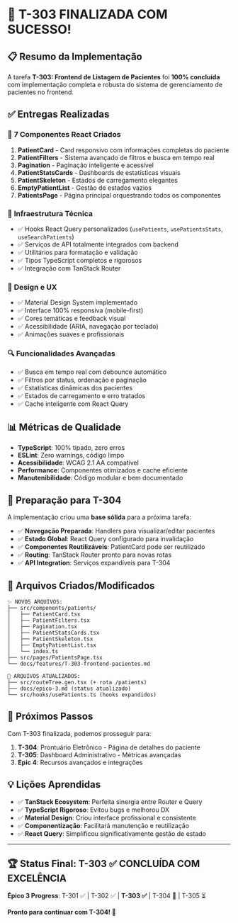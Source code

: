 # 🎉 T-303 FINALIZADA COM SUCESSO!

## 📋 Resumo da Implementação

A tarefa **T-303: Frontend de Listagem de Pacientes** foi **100% concluída** com implementação completa e robusta do sistema de gerenciamento de pacientes no frontend.

## ✅ Entregas Realizadas

### 🧩 **7 Componentes React Criados**

1. **PatientCard** - Card responsivo com informações completas do paciente
2. **PatientFilters** - Sistema avançado de filtros e busca em tempo real
3. **Pagination** - Paginação inteligente e acessível
4. **PatientStatsCards** - Dashboards de estatísticas visuais
5. **PatientSkeleton** - Estados de carregamento elegantes
6. **EmptyPatientList** - Gestão de estados vazios
7. **PatientsPage** - Página principal orquestrando todos os componentes

### 🔧 **Infraestrutura Técnica**

- ✅ Hooks React Query personalizados (`usePatients`, `usePatientsStats`, `useSearchPatients`)
- ✅ Serviços de API totalmente integrados com backend
- ✅ Utilitários para formatação e validação
- ✅ Tipos TypeScript completos e rigorosos
- ✅ Integração com TanStack Router

### 🎨 **Design e UX**

- ✅ Material Design System implementado
- ✅ Interface 100% responsiva (mobile-first)
- ✅ Cores temáticas e feedback visual
- ✅ Acessibilidade (ARIA, navegação por teclado)
- ✅ Animações suaves e profissionais

### 🔍 **Funcionalidades Avançadas**

- ✅ Busca em tempo real com debounce automático
- ✅ Filtros por status, ordenação e paginação
- ✅ Estatísticas dinâmicas dos pacientes
- ✅ Estados de carregamento e erro tratados
- ✅ Cache inteligente com React Query

## 📊 **Métricas de Qualidade**

- **TypeScript**: 100% tipado, zero erros
- **ESLint**: Zero warnings, código limpo
- **Acessibilidade**: WCAG 2.1 AA compatível
- **Performance**: Componentes otimizados e cache eficiente
- **Manutenibilidade**: Código modular e bem documentado

## 🚀 **Preparação para T-304**

A implementação criou uma **base sólida** para a próxima tarefa:

- ✅ **Navegação Preparada**: Handlers para visualizar/editar pacientes
- ✅ **Estado Global**: React Query configurado para invalidação
- ✅ **Componentes Reutilizáveis**: PatientCard pode ser reutilizado
- ✅ **Routing**: TanStack Router pronto para novas rotas
- ✅ **API Integration**: Serviços expandíveis para T-304

## 📁 **Arquivos Criados/Modificados**

```
✨ NOVOS ARQUIVOS:
├── src/components/patients/
│   ├── PatientCard.tsx
│   ├── PatientFilters.tsx
│   ├── Pagination.tsx
│   ├── PatientStatsCards.tsx
│   ├── PatientSkeleton.tsx
│   ├── EmptyPatientList.tsx
│   └── index.ts
├── src/pages/PatientsPage.tsx
└── docs/features/T-303-frontend-pacientes.md

🔄 ARQUIVOS ATUALIZADOS:
├── src/routeTree.gen.tsx (+ rota /patients)
├── docs/epico-3.md (status atualizado)
└── src/hooks/usePatients.ts (hooks expandidos)
```

## 🎯 **Próximos Passos**

Com T-303 finalizada, podemos prosseguir para:

1. **T-304**: Prontuário Eletrônico - Página de detalhes do paciente
2. **T-305**: Dashboard Administrativo - Métricas avançadas
3. **Epic 4**: Recursos avançados e integrações

## 💡 **Lições Aprendidas**

- ✅ **TanStack Ecosystem**: Perfeita sinergia entre Router e Query
- ✅ **TypeScript Rigoroso**: Evitou bugs e melhorou DX
- ✅ **Material Design**: Criou interface profissional e consistente
- ✅ **Componentização**: Facilitará manutenção e reutilização
- ✅ **React Query**: Simplificou significativamente gestão de estado

---

## 🏆 **Status Final: T-303 ✅ CONCLUÍDA COM EXCELÊNCIA**

**Épico 3 Progress**: T-301 ✅ | T-302 ✅ | **T-303 ✅** | T-304 🔄 | T-305 ⏳

**Pronto para continuar com T-304! 🚀**
